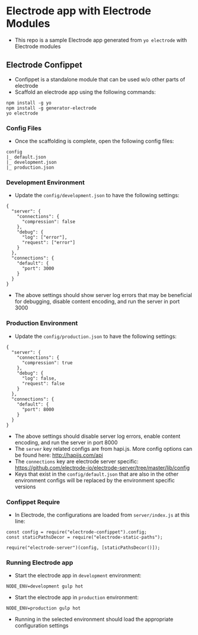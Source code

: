 # Electrode app with Electrode Modules
- This repo is a sample Electrode app generated from `yo electrode` with Electrode modules

## Electrode Confippet
- Confippet is a standalone module that can be used w/o other parts of electrode
- Scaffold an electrode app using the following commands: 

```
npm install -g yo
npm install -g generator-electrode
yo electrode
```

### Config Files
- Once the scaffolding is complete, open the following config files: 

```
config
|_ default.json
|_ development.json
|_ production.json
```

### Development Environment
- Update the `config/development.json` to have the following settings: 

```
{
  "server": {
    "connections": {
      "compression": false
    },
    "debug": {
      "log": ["error"],
      "request": ["error"]
    }
  },
  "connections": {
    "default": {
      "port": 3000
    }
  }
}
```

- The above settings should show server log errors that may be beneficial for debugging, disable content encoding, and run the server in port 3000

### Production Environment
- Update the `config/production.json` to have the following settings: 

```
{
  "server": {
    "connections": {
      "compression": true
    },
    "debug": {
      "log": false,
      "request": false
    }
  },
  "connections": {
    "default": {
      "port": 8000
    }
  }
}
```

- The above settings should disable server log errors, enable content encoding, and run the server in port 8000
- The `server` key related configs are from hapi.js. More config options can be found here: http://hapijs.com/api
- The `connections` key are electrode server specific: https://github.com/electrode-io/electrode-server/tree/master/lib/config
- Keys that exist in the `config/default.json` that are also in the other environment configs will be replaced by the environment specific versions

### Confippet Require
- In Electrode, the configurations are loaded from `server/index.js` at this line: 

```
const config = require("electrode-confippet").config;
const staticPathsDecor = require("electrode-static-paths");

require("electrode-server")(config, [staticPathsDecor()]);
```

### Running Electrode app
- Start the electrode app in `development` environment: 

```
NODE_ENV=development gulp hot
```

- Start the electrode app in `production` environment: 

```
NODE_ENV=production gulp hot
```

- Running in the selected environment should load the appropriate configuration settings
